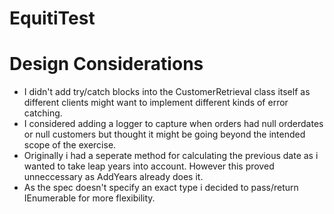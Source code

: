# EquitiTest

# Design Considerations
- I didn't add try/catch blocks into the CustomerRetrieval class itself as different clients might want to implement different kinds of error catching. 
- I considered adding a logger to capture when orders had null orderdates or null customers but thought it might be going beyond the intended scope of the exercise.
- Originally i had a seperate method for calculating the previous date as i wanted to take leap years into account. However this proved unneccessary as AddYears 
  already does it.
- As the spec doesn't specify an exact type i decided to pass/return IEnumerable for more flexibility. 
